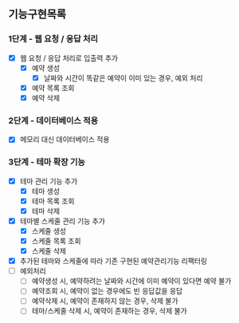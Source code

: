 ## 기능구현목록
### 1단계 - 웹 요청 / 응답 처리
- [x] 웹 요청 / 응답 처리로 입출력 추가
  - [x] 예약 생성
    - [x] 날짜와 시간이 똑같은 예약이 이미 있는 경우, 예외 처리
  - [x] 예약 목록 조회
  - [x] 예약 삭제

### 2단계 - 데이터베이스 적용
- [x] 메모리 대신 데이터베이스 적용

### 3단계 - 테마 확장 기능
- [x] 테마 관리 기능 추가
  - [x] 테마 생성
  - [x] 테마 목록 조회
  - [x] 테마 삭제
- [x] 테마별 스케줄 관리 기능 추가
  - [x] 스케줄 생성
  - [x] 스케줄 목록 조회
  - [x] 스케줄 삭제
- [x] 추가된 테마와 스케줄에 따라 기존 구현된 예약관리기능 리팩터링
- [ ] 예외처리
  - [ ] 예약생성 시, 예약하려는 날짜와 시간에 이미 예약이 있다면 예약 불가
  - [ ] 예약조회 시, 예약이 없는 경우에도 빈 응답값을 응답
  - [ ] 예약삭제 시, 예약이 존재하지 않는 경우, 삭제 불가
  - [ ] 테마/스케줄 삭제 시, 예약이 존재하는 경우, 삭제 불가
